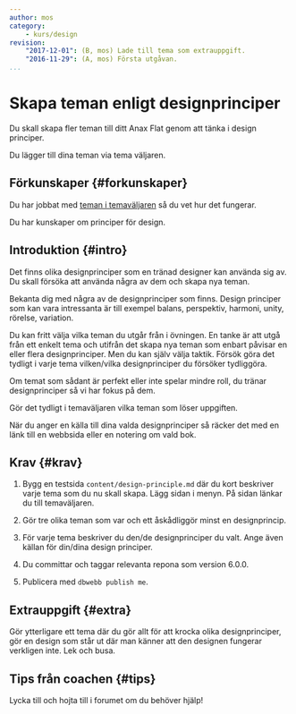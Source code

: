 ```yaml
---
author: mos
category:
    - kurs/design
revision:
    "2017-12-01": (B, mos) Lade till tema som extrauppgift.
    "2016-11-29": (A, mos) Första utgåvan.
...
```

Skapa teman enligt designprinciper
===================================

Du skall skapa fler teman till ditt Anax Flat genom att tänka i design principer.

Du lägger till dina teman via tema väljaren.

<!--more-->



Förkunskaper {#forkunskaper}
-----------------------

Du har jobbat med [teman i temaväljaren](uppgift/en-bas-och-en-familj-av-teman) så du vet hur det fungerar.

Du har kunskaper om principer för design.



Introduktion {#intro}
-----------------------

Det finns olika designprinciper som en tränad designer kan använda sig av. Du skall försöka att använda några av dem och skapa nya teman.

Bekanta dig med några av de designprinciper som finns. Design principer som kan vara intressanta är till exempel balans, perspektiv, harmoni, unity, rörelse, variation.

Du kan fritt välja vilka teman du utgår från i övningen. En tanke är att utgå från ett enkelt tema och utifrån det skapa nya teman som enbart påvisar en eller flera designprinciper. Men du kan själv välja taktik. Försök göra det tydligt i varje tema vilken/vilka designprinciper du försöker tydliggöra.

Om temat som sådant är perfekt eller inte spelar mindre roll, du tränar designprinciper så vi har fokus på dem.

Gör det tydligt i temaväljaren vilka teman som löser uppgiften.

När du anger en källa till dina valda designprinciper så räcker det med en länk till en webbsida eller en notering om vald bok.



Krav {#krav}
-----------------------

1. Bygg en testsida `content/design-principle.md` där du kort beskriver varje tema som du nu skall skapa. Lägg sidan i menyn. På sidan länkar du till temaväljaren.

1. Gör tre olika teman som var och ett åskådliggör minst en designprincip.

1. För varje tema beskriver du den/de designprinciper du valt. Ange även källan för din/dina design principer.

1. Du committar och taggar relevanta repona som version 6.0.0.

1. Publicera med `dbwebb publish me`.



Extrauppgift {#extra}
-----------------------

Gör ytterligare ett tema där du gör allt för att krocka olika designprinciper, gör en design som står ut där man känner att den designen fungerar verkligen inte. Lek och busa.



Tips från coachen {#tips}
-----------------------

Lycka till och hojta till i forumet om du behöver hjälp!
